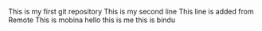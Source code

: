 This is my first git repository
This is my second line
This line is added from Remote
This is mobina
hello this is me
this is bindu
